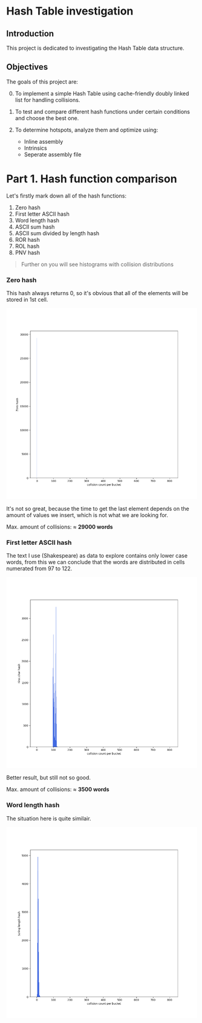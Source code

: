 # Hash Table investigation

## Introduction

This project is dedicated to investigating the Hash Table data structure.

## Objectives

The goals of this project are:

0. To implement a simple Hash Table using cache-friendly doubly linked list for handling collisions.

1. To test and compare different hash functions under certain conditions and choose the best one.

2. To determine hotspots, analyze them and optimize using:

    * Inline assembly
    * Intrinsics
    * Seperate assembly file

# Part 1. Hash function comparison

Let's firstly mark down all of the hash functions:

1. Zero hash
2. First letter ASCII hash
3. Word length hash
4. ASCII sum hash
5. ASCII sum divided by length hash
6. ROR hash
7. ROL hash
8. PNV hash

> Further on you will see histograms with collision distributions  

### Zero hash

This hash always returns 0, so it's obvious that all of the elements will be stored in 1st cell.

![](histograms/Zero%20hash.png)

It's not so great, because the time to get the last element depends on the amount of values we insert, which is not what we are looking for.

Max. amount of collisions: $\approx$ **29000 words**

### First letter ASCII hash

The text I use (Shakespeare) as data to explore contains only lower case words, from this we can conclude that the words are distributed in cells numerated from 97 to 122.

![](histograms/First%20char%20hash.png)

Better result, but still not so good.

Max. amount of collisions: $\approx$ **3500 words**

### Word length hash

The situation here is quite similair. 

![](histograms/String%20length%20hash.png)

